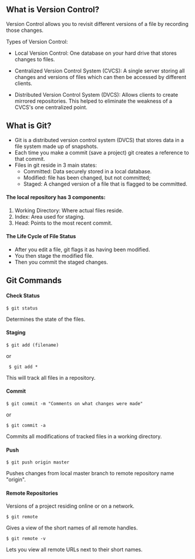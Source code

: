 ## What is Version Control? 

Version Control allows you to revisit different versions of a file by recording those changes.  

Types of Version Control:

- Local Version Control: One database on your hard drive that stores changes to files.

- Centralized Version Control System (CVCS): A single server storing all changes and versions of files which can then be accessed by different clients. 

- Distributed Version Control System (DVCS):  Allows clients to create mirrored repositories.  This helped to eliminate the weakness of a CVCS's one centralized point.

## What is Git? 

- Git is a distributed version control system (DVCS) that stores data in a file system made up of snapshots.
- Each time you make a commit (save a project) git creates a reference to that commit.
- Files in git reside in 3 main states:
  - Committed: Data securely stored in a local database.
  - Modified: file has been changed, but not committed;
  - Staged: A changed version of a file that is flagged to be committed.
  
#### The local repository has 3 components: 
1. Working Directory:  Where actual files reside.
2. Index: Area used for staging.
3. Head: Points to the most recent commit.

#### The Life Cycle of File Status 
- After you edit a file, git flags it as having been modified.
- You then stage the modified file.
- Then you commit the staged changes.

## Git Commands

#### Check Status 
```$ git status```

Determines the state of the files.

#### Staging
```$ git add (filename)```

or

``` $ git add *```

This will track all files in a repository.

#### Commit
```$ git commit -m "Comments on what changes were made"```

or

```$ git commit -a```

Commits all modifications of tracked files in a working directory.

#### Push

```$ git push origin master```

Pushes changes from local master branch to remote repository name "origin".

#### Remote Repositories

Versions of a project residing online or on a network.

```$ git remote```

Gives a view of the short names of all remote handles.

```$ git remote -v```

Lets you view all remote URLs next to their short names.



